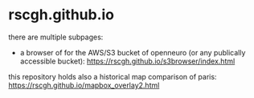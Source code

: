 # rscgh.github.io

there are multiple subpages:
* a browser of for the AWS/S3 bucket of openneuro (or any publically accessible bucket): https://rscgh.github.io/s3browser/index.html

this repository holds also a historical map comparison of paris: 
https://rscgh.github.io/mapbox_overlay2.html

